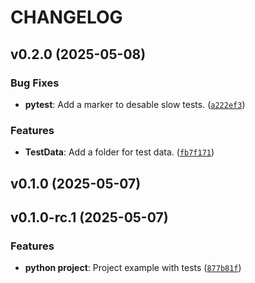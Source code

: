 # CHANGELOG


## v0.2.0 (2025-05-08)

### Bug Fixes

- **pytest**: Add a marker to desable slow tests.
  ([`a222ef3`](https://github.com/Geode-solutions/2025MilanoBicocca/commit/a222ef3c38bb463ad11de5eecd477224aeb3834c))

### Features

- **TestData**: Add a folder for test data.
  ([`fb7f171`](https://github.com/Geode-solutions/2025MilanoBicocca/commit/fb7f171d5dfbf31171c65984a45cd7d12c82d8c8))


## v0.1.0 (2025-05-07)


## v0.1.0-rc.1 (2025-05-07)

### Features

- **python project**: Project example with tests
  ([`877b81f`](https://github.com/Geode-solutions/2025MilanoBicocca/commit/877b81f8b9bf4be52828943f15e6ba2ed913ff29))
